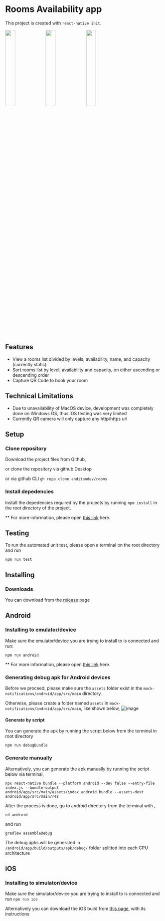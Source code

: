 # Rooms Availability app
This project is created with `react-native init`.
<p float="left">
<img src="https://user-images.githubusercontent.com/97089422/194278619-0cfba998-5d36-4c8b-8171-6107e984a4f7.png" width=25% height=25%>
<img src="https://user-images.githubusercontent.com/97089422/194278631-51caf6b2-50e3-43c8-bf86-b8efc3c307f7.png" width=25% height=25%>
<img src="https://user-images.githubusercontent.com/97089422/194278626-40be450c-a9bb-4136-b7a5-b523553c38ba.png" width=25% height=25%>
</p>

## Features
- View a rooms list divided by levels, availability, name, and capacity (currently static)
- Sort rooms list by level, availability and capacity, on either ascending or descending order
- Capture QR Code to book your room

## Technical Limitations
- Due to unavailability of MacOS device, development was completely done on Windows OS, thus iOS testing was very limited
- Currently QR camera will only capture any http/https url

## Setup
### Clone repository
Download the project files from Github,

or clone the repository via github Desktop

or via github CLI `gh repo clone anditandev/rooms`

### Install depedencies
Install the depedencies required by the projects by running `npm install` in the root directory of the project.

** For more information, please open [this link](https://reactnative.dev/docs/environment-setup) here.

## Testing
To run the automated unit test, please open a terminal on the root directory and run

`npm run test`


## Installing
### Downloads
You can download from the [release](https://github.com/anditandev/rooms/releases/tag/Pre-release) page

## Android
### Installing to emulator/device
Make sure the emulator/device you are trying to install to is connected and run:

`npm run android`

** For more information, please open [this link](https://reactnative.dev/docs/running-on-device) here.

### Generating debug apk for Android devices
Before we proceed, please make sure the `assets` folder exist in the `mock-notifications/android/app/src/main` directory. 

Otherwise, please create a folder named `assets` in `mock-notifications/android/app/src/main`, like shown below,
![image](https://user-images.githubusercontent.com/97089422/194275501-d2ba51d1-a66b-4e5f-9cd7-91501d2c1c94.png)

#### Generate by script

You can generate the apk by running the script below from the terminal in root directory

`npm run debugBundle`

### Generate manually

Alternatively, you can generate the apk manually by running the script below via terminal,

`
npx react-native bundle --platform android --dev false --entry-file index.js --bundle-output android/app/src/main/assets/index.android.bundle --assets-dest android/app/src/main/res
`

After the process is done, go to android directory from the terminal with ,

`cd android`

and run

`gradlew assembleDebug`

The debug apks will be generated in `/android/app/build/outputs/apk/debug/` folder splitted into each CPU architecture

## iOS
### Installing to simulator/device

Make sure the simulator/device you are trying to install to is connected and run 
`npm run ios`

Alternatively you can download the iOS build from [this page](https://expo.dev/accounts/anditan/projects/rooms/builds/301c5a18-c100-4243-a6a9-15a7d1b25d54), with its instructions

